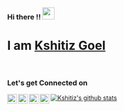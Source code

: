 ### Hi there !! <img src="https://media.giphy.com/media/hvRJCLFzcasrR4ia7z/giphy.gif" width="28px">
# I am [Kshitiz Goel](https://kshitiz-goel07.github.io/my_portfolio/)
<br>
<h3>Let's get Connected on</h3> 
<a href="https://www.linkedin.com/in/kshitiz-goel-86a0001b8/">
  <img align="left" alt="Kshitiz Goel | LinkdeIN" width="22px" src="https://cdn.jsdelivr.net/npm/simple-icons@v3/icons/linkedin.svg" />
</a>
<a href="https://sourcerer.io/kshitiz-goel07">
  <img align="left" alt="Kshitiz Goel | Sourcerer" width="22px" src="https://cdn.jsdelivr.net/npm/simple-icons@v3/icons/sahibinden.svg" />
</a>
<a href="https://www.instagram.com/kshitizgoel07/?hl=en">
  <img align="left" alt="Kshitiz Goel | Instagram" width="22px" src="https://cdn.jsdelivr.net/npm/simple-icons@v3/icons/instagram.svg" />
</a>
<a href="https://twitter.com/kshitizgoel07">
  <img align="left" alt="Kshitiz Goel | Twitter" width="22px" src="https://cdn.jsdelivr.net/npm/simple-icons@v3/icons/twitter.svg" />
</a>

[![Kshitiz's github stats](https://github-readme-stats.vercel.app/api?username=kshitiz-goel07&show_icons=true&theme=tokyonight)](https://github.com/anuraghazra/github-readme-stats)


